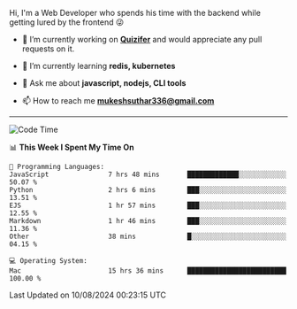 Hi, I'm a Web Developer who spends his time with the backend while getting lured by the frontend 😜

- 🔭 I’m currently working on **[Quizifer](https://github.com/SutharMukesh/Quizifer/)** and would appreciate any pull requests on it.

- 🌱 I’m currently learning **redis, kubernetes**

- 💬 Ask me about **javascript, nodejs, CLI tools**

- 📫 How to reach me **mukeshsuthar336@gmail.com**

---
<!--START_SECTION:waka-->
![Code Time](http://img.shields.io/badge/Code%20Time-3%2C097%20hrs%2039%20mins-blue)

📊 **This Week I Spent My Time On** 

```text
💬 Programming Languages: 
JavaScript               7 hrs 48 mins       █████████████░░░░░░░░░░░░   50.07 % 
Python                   2 hrs 6 mins        ███░░░░░░░░░░░░░░░░░░░░░░   13.51 % 
EJS                      1 hr 57 mins        ███░░░░░░░░░░░░░░░░░░░░░░   12.55 % 
Markdown                 1 hr 46 mins        ███░░░░░░░░░░░░░░░░░░░░░░   11.36 % 
Other                    38 mins             █░░░░░░░░░░░░░░░░░░░░░░░░   04.15 % 

💻 Operating System: 
Mac                      15 hrs 36 mins      █████████████████████████   100.00 % 
```


 Last Updated on 10/08/2024 00:23:15 UTC
<!--END_SECTION:waka-->
